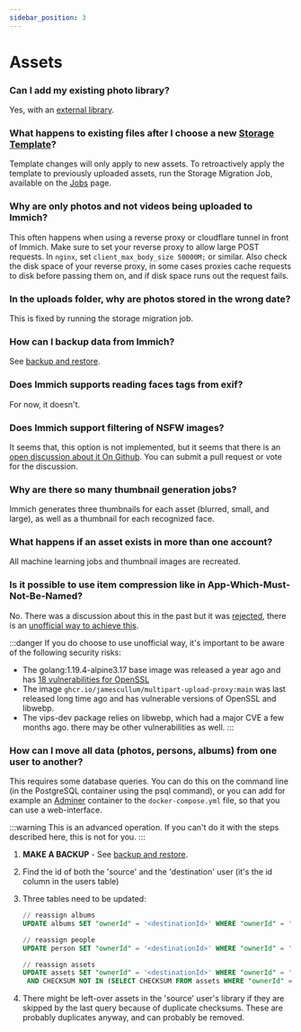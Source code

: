 ```yaml
---
sidebar_position: 3
---
```


# Assets

### Can I add my existing photo library?

Yes, with an [external library](/docs/features/libraries.md).

### What happens to existing files after I choose a new [Storage Template](/docs/administration/storage-template.mdx)?

Template changes will only apply to new assets. To retroactively apply the template to previously uploaded assets, run the Storage Migration Job, available on the [Jobs](/docs/administration/jobs.md) page.

### Why are only photos and not videos being uploaded to Immich?

This often happens when using a reverse proxy or cloudflare tunnel in front of Immich. Make sure to set your reverse proxy to allow large POST requests. In `nginx`, set `client_max_body_size 50000M;` or similar. Also check the disk space of your reverse proxy, in some cases proxies cache requests to disk before passing them on, and if disk space runs out the request fails.

### In the uploads folder, why are photos stored in the wrong date?

This is fixed by running the storage migration job.

### How can I backup data from Immich?

See [backup and restore](/docs/administration/backup-and-restore.md).

### Does Immich supports reading faces tags from exif?

For now, it doesn't.

### Does Immich support filtering of NSFW images?

It seems that, this option is not implemented, but it seems that there is an [open discussion about it
On Github](https://github.com/immich-app/immich/discussions/2451). You can submit a pull request or vote for the discussion.

### Why are there so many thumbnail generation jobs?

Immich generates three thumbnails for each asset (blurred, small, and large), as well as a thumbnail for each recognized face.

### What happens if an asset exists in more than one account?

All machine learning jobs and thumbnail images are recreated.


### Is it possible to use item compression like in App-Which-Must-Not-Be-Named?

No. There was a discussion about this in the past but it was [rejected](https://github.com/immich-app/immich/pull/1242), there is an [unofficial way to achieve this](https://gist.github.com/JamesCullum/6604e504318dd326a507108f59ca7dcd).

:::danger
If you do choose to use unofficial way, it's important to be aware of the following security risks:

- The golang:1.19.4-alpine3.17 base image was released a year ago and has [18 vulnerabilities for OpenSSL](https://hub.docker.com/layers/library/golang/1.19.4-alpine3.17/images/sha256-8b532e4f43b6ccab31b2542d132720aa6e22f6164e0ed9d4885ef2d7c8b87aa5?context=explore)
- The image `ghcr.io/jamescullum/multipart-upload-proxy:main` was last released long time ago and has vulnerable versions of OpenSSL and libwebp.
- The vips-dev package relies on libwebp, which had a major CVE a few months ago.
there may be other vulnerabilities as well.
:::

### How can I move all data (photos, persons, albums) from one user to another?

This requires some database queries. You can do this on the command line (in the PostgreSQL container using the psql command), or you can add for example an [Adminer](https://www.adminer.org/) container to the `docker-compose.yml` file, so that you can use a web-interface.

:::warning
This is an advanced operation. If you can't do it with the steps described here, this is not for you.
:::

1. **MAKE A BACKUP** - See [backup and restore](/docs/administration/backup-and-restore.md).
2. Find the id of both the 'source' and the 'destination' user (it's the id column in the users table)
3. Three tables need to be updated:

   ```sql
   // reassign albums
   UPDATE albums SET "ownerId" = '<destinationId>' WHERE "ownerId" = '<sourceId>';

   // reassign people
   UPDATE person SET "ownerId" = '<destinationId>' WHERE "ownerId" = '<sourceId>';

   // reassign assets
   UPDATE assets SET "ownerId" = '<destinationId>' WHERE "ownerId" = '<sourceId>'
    AND CHECKSUM NOT IN (SELECT CHECKSUM FROM assets WHERE "ownerId" = '<destinationId>');
   ```
4. There might be left-over assets in the 'source' user's library if they are skipped by the last query because of duplicate checksums. These are probably duplicates anyway, and can probably be removed.